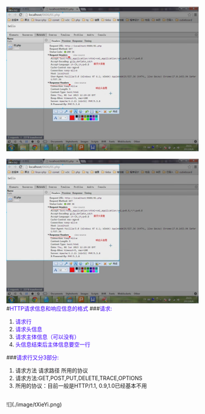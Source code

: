 <style type="text/css">
	.wenzi{color:#3F00FF;}
</style>
![](./image/fXieYi.png)
<br/><br/>
![](./image/fXieYi.png)
#<span class="wenzi">HTTP请求信息和响应信息的格式</span>
###<span class="wenzi">请求:</span>
1. <span class="wenzi">请求行</span>
2. <span class="wenzi">请求头信息</span>
3. <span class="wenzi">请求主体信息（可以没有）</span>
4. <span class="wenzi">头信息结束后主体信息要空一行</span>

###<span class="wenzi">请求行又分3部分:</span>
1. 请求方法 请求路径 所用的协议
2. 请求方法:GET,POST,PUT,DELETE,TRACE,OPTIONS
3. 所用的协议：目前一般是HTTP/1.1, 0.9,1.0已经基本不用

<br/>
![](./image/tXieYi.png)

